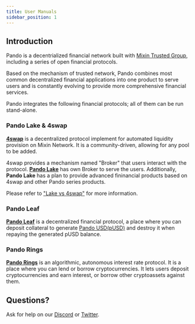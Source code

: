 ```yaml
---
title: User Manuals
sidebar_position: 1
---
```


## Introduction

Pando is a decentrialized financial network built with [Mixin Trusted Group](https://developers.mixin.one/document/mainnet/mtg), including a series of open financial protocols.

Based on the mechanism of trusted network, Pando combines most common decentralized financial applications into one product to serve users and is constantly evolving to provide more comprehensive financial services.

Pando integrates the following financial protocols; all of them can be run stand-alone.

### Pando Lake & 4swap

**[4swap](https://4swap.org)** is a decentralized protocol implement for automated liquidity provision on Mixin Network. It  is a community-driven, allowing for any pool to be added.

4swap provides a mechanism named "Broker" that users interact with the protocol. [**Pando Lake**](lake/intro)  has own Broker to serve the users. Additionally, **Pando Lake** has a plan to provide advanced fininancial products based on 4swap and other Pando series products.

Please refer to ["Lake vs 4swap"](lake/other-faqs/lake-vs-4swap) for more information.

### Pando Leaf

[**Pando Leaf**](leaf/intro) is a decentralized financial protocol, a place where you can deposit collateral to generate  [Pando USD(pUSD)](leaf/pusd) and destroy it when repaying the generated pUSD balance.


### Pando Rings

[**Pando Rings**](rings/intro) is an algorithmic, autonomous interest rate protocol. It is a place where you can lend or borrow cryptocurrencies. It lets users deposit cryptocurrencies and earn interest, or borrow other cryptoassets against them.

## Questions?

Ask for help on our [Discord](https://discord.gg/CNS4QQ6w5u) or [Twitter](https://twitter.com/pando_im).